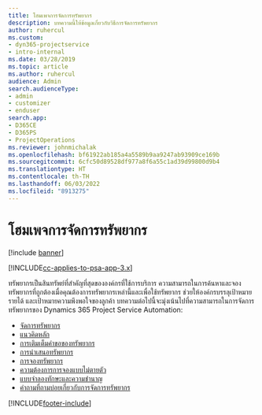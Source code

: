 ```yaml
---
title: โฮมเพจการจัดการทรัพยากร
description: บทความนี้ให้ข้อมูลเกี่ยวกับวิธีการจัดการทรัพยากร
author: ruhercul
ms.custom:
- dyn365-projectservice
- intro-internal
ms.date: 03/28/2019
ms.topic: article
ms.author: ruhercul
audience: Admin
search.audienceType:
- admin
- customizer
- enduser
search.app:
- D365CE
- D365PS
- ProjectOperations
ms.reviewer: johnmichalak
ms.openlocfilehash: bf61922ab185a4a5589b9aa9247ab93909ce169b
ms.sourcegitcommit: 6cfc50d89528df977a8f6a55c1ad39d99800d9b4
ms.translationtype: HT
ms.contentlocale: th-TH
ms.lasthandoff: 06/03/2022
ms.locfileid: "8913275"
---
```

# <a name="resource-management-home-page"></a>โฮมเพจการจัดการทรัพยากร

[!include [banner](../includes/psa-now-project-operations.md)]

[!INCLUDE[cc-applies-to-psa-app-3.x](../includes/cc-applies-to-psa-app-3x.md)]

ทรัพยากรเป็นสินทรัพย์ที่สำคัญที่สุดขององค์กรที่ใช้การบริการ ความสามารถในการค้นหาและจองทรัพยากรที่ถูกต้องเมื่อคุณต้องการทรัพยากรเหล่านี้และเพื่อใช้ทรัพยากร ช่วยให้องค์กรบรรลุเป้าหมายรายได้ และเป้าหมายความพึงพอใจของลูกค้า บทความต่อไปนี้จะมุ่งเน้นไปที่ความสามารถในการจัดการทรัพยากรของ Dynamics 365 Project Service Automation:

- [จัดการทรัพยากร](manage-resources.md)
- [แนวคิดหลัก](reports-key-concepts.md)
- [การเติมเต็มคำขอของทรัพยากร](resource-management-fulfill-requests.md)
- [การนำเสนอทรัพยากร](resource-management-propose-resources.md)
- [การจองทรัพยากร](resource-management-book-resources-scheduleboard.md)
- [ความต้องการการจองแบบไม่ตายตัว](resource-management-softbook-requirements.md)
- [แบบจำลองทักษะและความชำนาญ](resource-management-skills-proficiency.md)
- [คำถามที่ถามบ่อยเกี่ยวกับการจัดการทรัพยากร](resource-management-faq.md)


[!INCLUDE[footer-include](../includes/footer-banner.md)]
